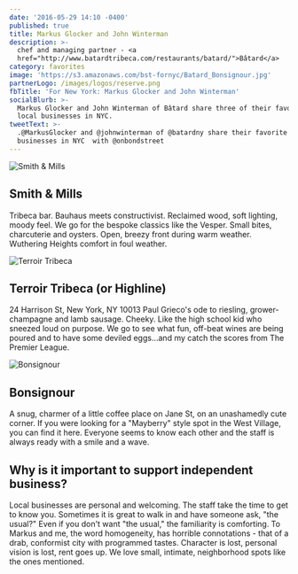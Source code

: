 ```yaml
---
date: '2016-05-29 14:10 -0400'
published: true
title: Markus Glocker and John Winterman
description: >-
  chef and managing partner - <a
  href="http://www.batardtribeca.com/restaurants/batard/">Bâtard</a>
category: favorites
image: 'https://s3.amazonaws.com/bst-fornyc/Batard_Bonsignour.jpg'
partnerLogo: /images/logos/reserve.png
fbTitle: 'For New York: Markus Glocker and John Winterman'
socialBlurb: >-
  Markus Glocker and John Winterman of Bâtard share three of their favorite
  local businesses in NYC.
tweetText: >-
  .@MarkusGlocker and @johnwinterman of @batardny share their favorite
  businesses in NYC  with @onbondstreet
---
```


![Smith & Mills](https://s3.amazonaws.com/bst-fornyc/Batard_Smith_Mills.jpg)
## Smith & Mills

Tribeca bar.  Bauhaus meets constructivist.  Reclaimed wood, soft lighting, moody feel.  We go for the bespoke classics like the Vesper.  Small bites, charcuterie and oysters.  Open, breezy front during warm weather.  Wuthering Heights comfort in foul weather.

![Terroir Tribeca](https://s3.amazonaws.com/bst-fornyc/Batard_Terroir.jpg)
## Terroir Tribeca (or Highline)
24 Harrison St, New York, NY 10013
Paul Grieco's ode to riesling, grower-champagne and lamb sausage.  Cheeky.  Like the high school kid who sneezed loud on purpose.  We go to see what fun, off-beat wines are being poured and to have some deviled eggs...and my catch the scores from The Premier League.

![Bonsignour](https://s3.amazonaws.com/bst-fornyc/Batard_Main.jpg)
## Bonsignour
A snug, charmer of a little coffee place on Jane St, on an unashamedly cute corner.  If you were looking for a "Mayberry" style spot in the West Village, you can find it here.  Everyone seems to know each other and the staff is always ready with a smile and a wave.

## Why is it important to support independent business?

Local businesses are personal and welcoming.  The staff take the time to get to know you.  Sometimes it is great to walk in and have someone ask, "the usual?"  Even if you don't want "the usual," the familiarity is comforting.  To Markus and me, the word homogeneity, has horrible connotations - that of a drab, conformist city with programmed tastes.  Character is lost, personal vision is lost, rent goes up.  We love small, intimate, neighborhood spots like the ones mentioned.
